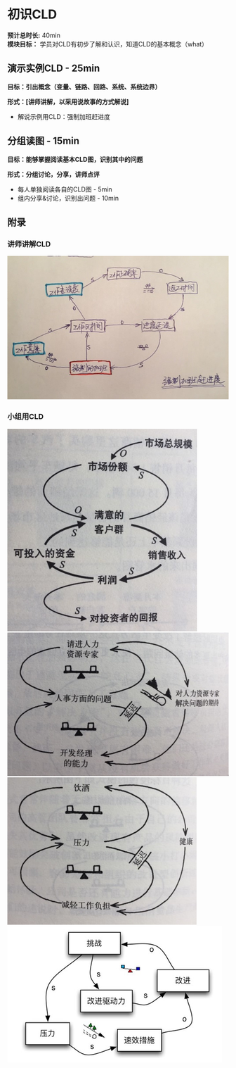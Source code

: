 # 初识CLD

**预计总时长:** 40min  
**模块目标：** 学员对CLD有初步了解和认识，知道CLD的基本概念（what）

## 演示实例CLD  - 25min

**目标：引出概念（变量、链路、回路、系统、系统边界）**

**形式：[讲师讲解，以采用说故事的方式解说]**

-  解说示例用CLD：强制加班赶进度

## 分组读图  - 15min

**目标：能够掌握阅读基本CLD图，识别其中的问题**

**形式：分组讨论，分享，讲师点评**

- 每人单独阅读各自的CLD图 - 5min
- 组内分享&讨论，识别出问题 - 10min

## 附录

### 讲师讲解CLD
![强制加班赶进度](../gitbook/images/part1/overtime_cld.jpg)


### 小组用CLD
![满意度的客户群](../gitbook/images/part1/team1.jpg)
![人事方面的问题](../gitbook/images/part1/team2.jpg)
![压力](../gitbook/images/part1/team3.jpg)
![改进的驱动力](../gitbook/images/part1/team4.jpg)
